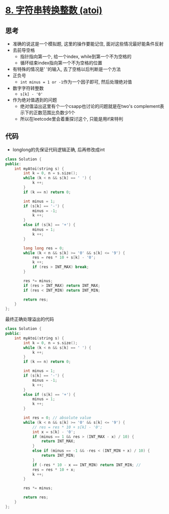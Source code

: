# [8. 字符串转换整数 (atoi)](https://leetcode.cn/problems/string-to-integer-atoi/description/)

## 思考

- 准确的说这是一个模拟题, 这里的操作要能记住, 面对这些情况最好能条件反射
- 去前导空格
    - 指针指向第一个, 给一个index, while到第一个不为空格的
    - 循环结束index指向第一个不为空格的位置
- 有特殊的情况是'    '的输入, 去了空格以后判断是一个方法
- 正负号
    - `int minus = 1 or -1`作为一个因子即可, 然后处理绝对值
- 数字字符转整数
    - `s[k] - '0'`
- 作为绝对值遇到的问题
    - 绝对值溢出这里有个一个csapp也讨论的问题就是在two's complement表示下的正数范围比负数少1个
    - 所以在leetcode里会着重探讨这个, 只能是用if来特判

## 代码

- longlong的先保证代码逻辑正确, 后再修改成int

```c++
class Solution {
public:
    int myAtoi(string s) {
        int k = 0, n = s.size();
        while (k < n && s[k] == ' ') {
            k ++;
        }
        if (k == n) return 0;

        int minus = 1;
        if (s[k] == '-') {
            minus = -1;
            k ++;
        }
        else if (s[k] == '+') {
            minus = 1;
            k ++;
        }

        long long res = 0;
        while (k < n && s[k] >= '0' && s[k] <= '9') {
            res = res * 10 + s[k] - '0';
            k ++;
            if (res > INT_MAX) break;
        }

        res *= minus;
        if (res > INT_MAX) return INT_MAX;
        if (res < INT_MIN) return INT_MIN;

        return res;
    }
};
```

最终正确处理溢出的代码

```c++
class Solution {
public:
    int myAtoi(string s) {
        int k = 0, n = s.size();
        while (k < n && s[k] == ' ') {
            k ++;
        }
        if (k == n) return 0;

        int minus = 1;
        if (s[k] == '-') {
            minus = -1;
            k ++;
        }
        else if (s[k] == '+') {
            minus = 1;
            k ++;
        }

        int res = 0; // absolute value
        while (k < n && s[k] >= '0' && s[k] <= '9') {
            // res = res * 10 + s[k] - '0';
            int x = s[k] - '0';
            if (minus == 1 && res > (INT_MAX - x) / 10) {
                return INT_MAX;
            }
            else if (minus == -1 && -res < (INT_MIN + x) / 10) {
                return INT_MIN;
            }
            if (-res * 10 - x == INT_MIN) return INT_MIN; // 
            res = res * 10 + x;
            k ++;
        }

        res *= minus;

        return res;
    }
};
```
